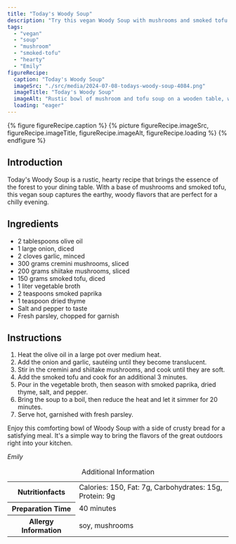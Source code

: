 ```yaml
---
title: "Today's Woody Soup"
description: "Try this vegan Woody Soup with mushrooms and smoked tofu for a hearty and earthy meal. Perfect for a cozy dinner!"
tags:
  - "vegan"
  - "soup"
  - "mushroom"
  - "smoked-tofu"
  - "hearty"
  - "Emily"
figureRecipe: 
  caption: "Today's Woody Soup"
  imageSrc: "./src/media/2024-07-08-todays-woody-soup-4084.png"
  imageTitle: "Today's Woody Soup"
  imageAlt: "Rustic bowl of mushroom and tofu soup on a wooden table, with steam rising and a side of crusty bread. Warm lighting enhances the cozy setting."
  loading: "eager"
---
```


{% figure figureRecipe.caption %}
{% picture figureRecipe.imageSrc, figureRecipe.imageTitle, figureRecipe.imageAlt, figureRecipe.loading %}
{% endfigure %}

## Introduction

Today's Woody Soup is a rustic, hearty recipe that brings the essence of the forest to your dining table. With a base of mushrooms and smoked tofu, this vegan soup captures the earthy, woody flavors that are perfect for a chilly evening.

## Ingredients

- 2 tablespoons olive oil
- 1 large onion, diced
- 2 cloves garlic, minced
- 300 grams cremini mushrooms, sliced
- 200 grams shiitake mushrooms, sliced
- 150 grams smoked tofu, diced
- 1 liter vegetable broth
- 2 teaspoons smoked paprika
- 1 teaspoon dried thyme
- Salt and pepper to taste
- Fresh parsley, chopped for garnish

## Instructions

1. Heat the olive oil in a large pot over medium heat.
2. Add the onion and garlic, sautéing until they become translucent.
3. Stir in the cremini and shiitake mushrooms, and cook until they are soft.
4. Add the smoked tofu and cook for an additional 3 minutes.
5. Pour in the vegetable broth, then season with smoked paprika, dried thyme, salt, and pepper.
6. Bring the soup to a boil, then reduce the heat and let it simmer for 20 minutes.
7. Serve hot, garnished with fresh parsley.

Enjoy this comforting bowl of Woody Soup with a side of crusty bread for a satisfying meal. It's a simple way to bring the flavors of the great outdoors right into your kitchen.

*Emily*

<table><caption class='sr-only'>Additional Information</caption><tr><th>Nutritionfacts</th><td>Calories: 150, Fat: 7g, Carbohydrates: 15g, Protein: 9g&nbsp;</td></tr><tr><th>Preparation Time</th><td>40 minutes&nbsp;</td></tr><tr><th>Allergy Information</th><td>soy, mushrooms&nbsp;</td></tr></table>

